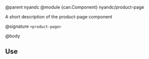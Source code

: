 @parent nyandc
@module {can.Component} nyandc/product-page <product-page>

A short description of the product-page component

@signature `<product-page>`

@body

## Use

